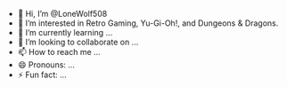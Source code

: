 - 👋 Hi, I’m @LoneWolf508
- 👀 I’m interested in Retro Gaming, Yu-Gi-Oh!, and Dungeons & Dragons.
- 🌱 I’m currently learning ...
- 💞️ I’m looking to collaborate on ...
- 📫 How to reach me ...
- 😄 Pronouns: ...
- ⚡ Fun fact: ...

<!---
LoneWolf508/LoneWolf508 is a ✨ special ✨ repository because its `README.md` (this file) appears on your GitHub profile.
You can click the Preview link to take a look at your changes.
--->
